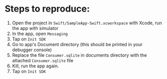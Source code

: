# Steps to reproduce:

1. Open the project in `Swift/SampleApp-Swift.xcworkspace` with Xcode, run the app with simulator
2. In the app, open `Messaging`
3.  Tap on `Init SDK`
4.  Go to app's Document directory (this should be printed in your debugger console)
5.  Replace the file `Consumer.sqlite` in documents directory with the attached `Consumer.sqlite` file
6.  Kill, run the app again.
7.  Tap on `Init SDK`
